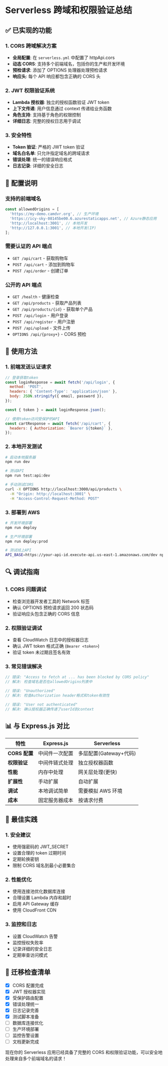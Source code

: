 # Serverless 跨域和权限验证总结

## ✅ 已实现的功能

### 1. CORS 跨域解决方案

- **全局配置**: 在 `serverless.yml` 中配置了 httpApi.cors
- **动态 CORS**: 支持多个前端域名，包括你的生产和开发环境
- **预检请求**: 添加了 OPTIONS 处理器处理预检请求
- **响应头**: 每个 API 响应都包含正确的 CORS 头

### 2. JWT 权限验证系统

- **Lambda 授权器**: 独立的授权函数验证 JWT token
- **上下文传递**: 用户信息通过 context 传递给业务函数
- **角色支持**: 支持基于角色的权限控制
- **详细日志**: 完整的授权日志用于调试

### 3. 安全特性

- **Token 验证**: 严格的 JWT token 验证
- **域名白名单**: 只允许指定域名的跨域请求
- **错误处理**: 统一的错误响应格式
- **日志记录**: 详细的安全日志

## 🔧 配置说明

### 支持的前端域名

```javascript
const allowedOrigins = [
  'https://my-demo.camdvr.org', // 生产环境
  'https://icy-sky-08145be00.6.azurestaticapps.net', // Azure静态应用
  'http://localhost:3001', // 本地开发
  'http://127.0.0.1:3001', // 本地开发(IP)
];
```

### 需要认证的 API 端点

- `GET /api/cart` - 获取购物车
- `POST /api/cart` - 添加到购物车
- `POST /api/order` - 创建订单

### 公开的 API 端点

- `GET /health` - 健康检查
- `GET /api/products` - 获取产品列表
- `GET /api/products/{id}` - 获取单个产品
- `POST /api/login` - 用户登录
- `POST /api/register` - 用户注册
- `POST /api/upload` - 文件上传
- `OPTIONS /api/{proxy+}` - CORS 预检

## 🚀 使用方法

### 1. 前端发送认证请求

```javascript
// 登录获取token
const loginResponse = await fetch('/api/login', {
  method: 'POST',
  headers: { 'Content-Type': 'application/json' },
  body: JSON.stringify({ email, password }),
});

const { token } = await loginResponse.json();

// 使用token访问受保护的API
const cartResponse = await fetch('/api/cart', {
  headers: { Authorization: `Bearer ${token}` },
});
```

### 2. 本地开发测试

```bash
# 启动本地服务器
npm run dev

# 测试API
npm run test:api:dev

# 手动测试CORS
curl -X OPTIONS http://localhost:3000/api/products \
  -H "Origin: http://localhost:3001" \
  -H "Access-Control-Request-Method: POST"
```

### 3. 部署到 AWS

```bash
# 开发环境部署
npm run deploy

# 生产环境部署
npm run deploy:prod

# 测试线上API
API_BASE=https://your-api-id.execute-api.us-east-1.amazonaws.com/dev npm run test:api
```

## 🔍 调试指南

### 1. CORS 问题调试

- 检查浏览器开发者工具的 Network 标签
- 确认 OPTIONS 预检请求返回 200 状态码
- 验证响应头包含正确的 CORS 信息

### 2. 权限验证调试

- 查看 CloudWatch 日志中的授权器日志
- 确认 JWT token 格式正确 (`Bearer <token>`)
- 验证 token 未过期且签名有效

### 3. 常见错误解决

```javascript
// 错误: "Access to fetch at ... has been blocked by CORS policy"
// 解决: 检查域名是否在allowedOrigins列表中

// 错误: "Unauthorized"
// 解决: 检查Authorization header格式和token有效性

// 错误: "User not authenticated"
// 解决: 确认授权器正确传递了userId到context
```

## 📊 与 Express.js 对比

| 特性          | Express.js     | Serverless             |
| ------------- | -------------- | ---------------------- |
| **CORS 配置** | 中间件一次配置 | 多层配置(Gateway+代码) |
| **权限验证**  | 中间件链式处理 | 独立授权器函数         |
| **性能**      | 内存中处理     | 网关层处理(更快)       |
| **扩展性**    | 手动扩展       | 自动扩展               |
| **调试**      | 本地调试简单   | 需要模拟 AWS 环境      |
| **成本**      | 固定服务器成本 | 按请求付费             |

## 🎯 最佳实践

### 1. 安全建议

- 使用强密码的 JWT_SECRET
- 设置合理的 token 过期时间
- 定期轮换密钥
- 限制 CORS 域名到最小必要集合

### 2. 性能优化

- 使用连接池优化数据库连接
- 合理设置 Lambda 内存和超时
- 启用 API Gateway 缓存
- 使用 CloudFront CDN

### 3. 监控和日志

- 设置 CloudWatch 告警
- 监控授权失败率
- 记录详细的安全日志
- 定期审查访问模式

## 🔄 迁移检查清单

- [x] CORS 配置完成
- [x] JWT 授权器实现
- [x] 受保护路由配置
- [x] 错误处理统一
- [x] 日志记录完善
- [x] 测试脚本准备
- [ ] 数据库连接优化
- [ ] 生产环境部署
- [ ] 监控告警设置
- [ ] 文档更新完成

现在你的 Serverless 应用已经具备了完整的 CORS 和权限验证功能，可以安全地处理来自多个前端域名的请求！
